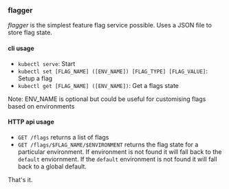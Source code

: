 ### flagger

*flagger* is the simplest feature flag service possible. Uses a JSON file to store flag state.

#### cli usage

- `kubectl serve`: Start
- `kubectl set [FLAG_NAME] ([ENV_NAME]) [FLAG_TYPE] [FLAG_VALUE]`: Setup a flag
- `kubectl get [FLAG_NAME] ([ENV_NAME])`: Get a flags state

Note: ENV_NAME is optional but could be useful for customising flags based on environments

#### HTTP api usage

 - `GET /flags` returns a list of flags
 - `GET /flags/$FLAG_NAME/$ENVIRONMENT` returns the flag state for a particular environment. If environment is not found it will fall back to the `default` enviornment. If the `default` environment is not found it will fall back to a global default.

That's it.

